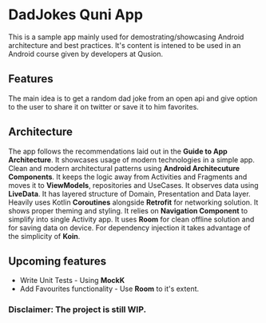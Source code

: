 # DadJokes Quni App


This is a sample app mainly used for demostrating/showcasing Android architecture and best practices. It's content is intened to be used in an Android course given by developers at Qusion. 

## Features

The main idea is to get a random dad joke from an open api and give option to the user to share it on twitter or save it to him favorites. 

## Architecture 

The app follows the recommendations laid out in the **Guide to App Architecture**. It showcases usage of modern technologies in a simple app. Clean and modern architectural patterns using **Android Architecuture Components**. It keeps the logic away from Activities and Fragments and moves it to **ViewModels**, repositories and UseCases. It observes data using **LiveData**. It has layered structure of Domain, Presentation and Data layer. Heavily uses Kotlin **Coroutines** alongside **Retrofit** for networking solution. It shows proper theming and styling. It relies on **Navigation Component** to simplify into single Activity app. It uses **Room** for clean offline solution and for saving data on device. For dependency injection it takes advantage of the simplicity of **Koin**.

## Upcoming features

* Write Unit Tests - Using **MockK**
* Add Favourites functionality - Use **Room** to it's extent. 

### **Disclaimer: The project is still WIP.**
